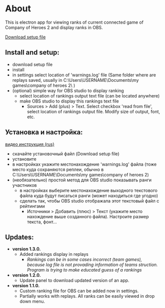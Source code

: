 # About

This is electron app for viewing ranks of current connected game
of Company of Heroes 2 and display ranks in OBS.


<a id="raw-url" href="https://github.com/sepi4/myCeloJs/releases/download/1.3.0/sepi-celo.Setup.1.3.0.exe">Download setup file</a>


## Install and setup:

- download setup file
- install
- in settings select location of 'warnings.log' file (Same folder where are replays saved, usually in C:\Users\USERNAME\Documents\my games\company of heroes 2\ )
- (optional) simple way for OBS studio to display ranking
    - select location of rankings output text file (can be located anywhere)
    - make OBS studio to display this rankings text file
        - Sources > Add (plus) > Text. Select checkbox 'read from file', select location of rankings output file. Modify size of output, font, etc. 

## Установка и настройка:

<a id="raw-url" href="https://youtu.be/1DmWfQZv-kQ">видео инструкция (rus)</a>
- скачайте установочный файл (Download setup file)
- установите
- в настройках укажите местонахождение 'warnings.log' файла (тоже место куда 
сохраняются реплеи, обычно в C:\Users\USERNAME\Documents\my games\company of heroes 2\)
- (необязательно) простой метод для OBS studio показывать ранги участников
    - в настройках выберите местонахождение выходного текстового файла куда будут писаться ранги (может находиться где угодно)
    - сделать так, чтобы OBS studio отображала этот текстовый файл с рейтингами
        - Источники > Добавить (плюс) > Текст (укажите место нахождение выше
         созданного файла). Настроите размер текста, фонт...


## Updates:
* **version 1.3.0.** 
    - Added rankings display in replays
        - _Rankings can be in some cases incorrect (team games), because log file is not 
        provading information of teams struction. Program is trying to make educated guess
        of a rankings_
* **version 1.2.0.** 
    - Update panel to download updated version of an app.
* **version 1.1.0.** 
    - Custom ranking file for OBS can be added now in settings.    
    - Partially works with replays. All ranks can be easily viewed in drop 
        down menu.




